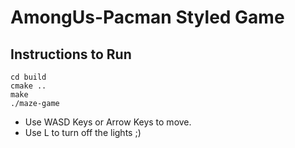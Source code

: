 # AmongUs-Pacman Styled Game

## Instructions to Run

```
cd build
cmake ..
make
./maze-game
```

- Use WASD Keys or Arrow Keys to move.
- Use L to turn off the lights ;)
